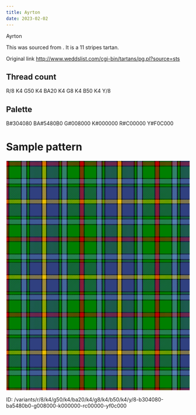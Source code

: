 ```yaml
---
title: Ayrton
date: 2023-02-02
---
```

Ayrton

This was sourced from <no value>.  It is a 11 stripes tartan.

Original link http://www.weddslist.com/cgi-bin/tartans/pg.pl?source=sts

## Thread count
R/8 K4 G50 K4 BA20 K4 G8 K4 B50 K4 Y/8

## Palette
B#304080 BA#5480B0 G#008000 K#000000 R#C00000 Y#F0C000

# Sample pattern

![Tartan detail](tartan.png "R/8 K4 G50 K4 BA20 K4 G8 K4 B50 K4 Y/8 tartan")

ID: /variants/r/8/k4/g50/k4/ba20/k4/g8/k4/b50/k4/y/8-b304080-ba5480b0-g008000-k000000-rc00000-yf0c000
